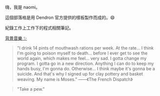 
嗨，我是 naomi。

這個部落格是用 Dendron 官方提供的樣板製作而成的。😄

紀錄工作上工作下的程式相關筆記。

[背景音樂 ✨](https://www.youtube.com/watch?v=azB-_MlmhfI&list=PLgSIM9nRNAK9iVvFTtxdvu_qKk_QnESeE)

> "I drink 14 pints of mouthwash rations per week. At the rate... I think I'm going to poison myself to death... before I ever get to see the world again, which makes me feel... very sad.
> I gotta change my program. I gotta go in a new direction. Anything I can do to keep my hands busy, I'm gonna do. Otherwise... I think maybe it's gonna be a suicide. And that's why I signed up for clay pottery and basket weaving. My name is Moses." ——《The French Dispatch》

> "Take a pew."
